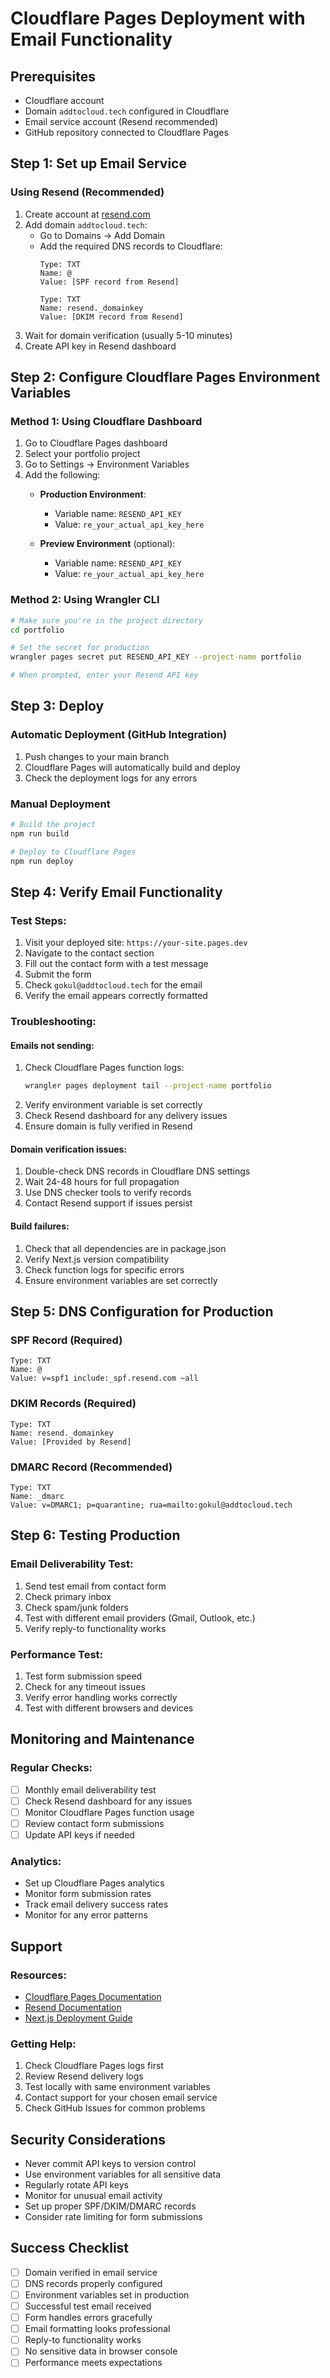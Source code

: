 # Cloudflare Pages Deployment with Email Functionality

## Prerequisites
- Cloudflare account
- Domain `addtocloud.tech` configured in Cloudflare
- Email service account (Resend recommended)
- GitHub repository connected to Cloudflare Pages

## Step 1: Set up Email Service

### Using Resend (Recommended)
1. Create account at [resend.com](https://resend.com)
2. Add domain `addtocloud.tech`:
   - Go to Domains → Add Domain
   - Add the required DNS records to Cloudflare:
     ```
     Type: TXT
     Name: @
     Value: [SPF record from Resend]
     
     Type: TXT  
     Name: resend._domainkey
     Value: [DKIM record from Resend]
     ```
3. Wait for domain verification (usually 5-10 minutes)
4. Create API key in Resend dashboard

## Step 2: Configure Cloudflare Pages Environment Variables

### Method 1: Using Cloudflare Dashboard
1. Go to Cloudflare Pages dashboard
2. Select your portfolio project
3. Go to Settings → Environment Variables
4. Add the following:
   - **Production Environment**:
     - Variable name: `RESEND_API_KEY`
     - Value: `re_your_actual_api_key_here`
   
   - **Preview Environment** (optional):
     - Variable name: `RESEND_API_KEY`
     - Value: `re_your_actual_api_key_here`

### Method 2: Using Wrangler CLI
```bash
# Make sure you're in the project directory
cd portfolio

# Set the secret for production
wrangler pages secret put RESEND_API_KEY --project-name portfolio

# When prompted, enter your Resend API key
```

## Step 3: Deploy

### Automatic Deployment (GitHub Integration)
1. Push changes to your main branch
2. Cloudflare Pages will automatically build and deploy
3. Check the deployment logs for any errors

### Manual Deployment
```bash
# Build the project
npm run build

# Deploy to Cloudflare Pages
npm run deploy
```

## Step 4: Verify Email Functionality

### Test Steps:
1. Visit your deployed site: `https://your-site.pages.dev`
2. Navigate to the contact section
3. Fill out the contact form with a test message
4. Submit the form
5. Check `gokul@addtocloud.tech` for the email
6. Verify the email appears correctly formatted

### Troubleshooting:

#### Emails not sending:
1. Check Cloudflare Pages function logs:
   ```bash
   wrangler pages deployment tail --project-name portfolio
   ```
2. Verify environment variable is set correctly
3. Check Resend dashboard for any delivery issues
4. Ensure domain is fully verified in Resend

#### Domain verification issues:
1. Double-check DNS records in Cloudflare DNS settings
2. Wait 24-48 hours for full propagation
3. Use DNS checker tools to verify records
4. Contact Resend support if issues persist

#### Build failures:
1. Check that all dependencies are in package.json
2. Verify Next.js version compatibility
3. Check function logs for specific errors
4. Ensure environment variables are set correctly

## Step 5: DNS Configuration for Production

### SPF Record (Required)
```
Type: TXT
Name: @
Value: v=spf1 include:_spf.resend.com ~all
```

### DKIM Records (Required)
```
Type: TXT
Name: resend._domainkey
Value: [Provided by Resend]
```

### DMARC Record (Recommended)
```
Type: TXT
Name: _dmarc
Value: v=DMARC1; p=quarantine; rua=mailto:gokul@addtocloud.tech
```

## Step 6: Testing Production

### Email Deliverability Test:
1. Send test email from contact form
2. Check primary inbox
3. Check spam/junk folders
4. Test with different email providers (Gmail, Outlook, etc.)
5. Verify reply-to functionality works

### Performance Test:
1. Test form submission speed
2. Check for any timeout issues
3. Verify error handling works correctly
4. Test with different browsers and devices

## Monitoring and Maintenance

### Regular Checks:
- [ ] Monthly email deliverability test
- [ ] Check Resend dashboard for any issues
- [ ] Monitor Cloudflare Pages function usage
- [ ] Review contact form submissions
- [ ] Update API keys if needed

### Analytics:
- Set up Cloudflare Pages analytics
- Monitor form submission rates
- Track email delivery success rates
- Monitor for any error patterns

## Support

### Resources:
- [Cloudflare Pages Documentation](https://developers.cloudflare.com/pages/)
- [Resend Documentation](https://resend.com/docs)
- [Next.js Deployment Guide](https://nextjs.org/docs/deployment)

### Getting Help:
1. Check Cloudflare Pages logs first
2. Review Resend delivery logs
3. Test locally with same environment variables
4. Contact support for your chosen email service
5. Check GitHub Issues for common problems

## Security Considerations

- Never commit API keys to version control
- Use environment variables for all sensitive data
- Regularly rotate API keys
- Monitor for unusual email activity
- Set up proper SPF/DKIM/DMARC records
- Consider rate limiting for form submissions

## Success Checklist

- [ ] Domain verified in email service
- [ ] DNS records properly configured
- [ ] Environment variables set in production
- [ ] Successful test email received
- [ ] Form handles errors gracefully
- [ ] Email formatting looks professional
- [ ] Reply-to functionality works
- [ ] No sensitive data in browser console
- [ ] Performance meets expectations
